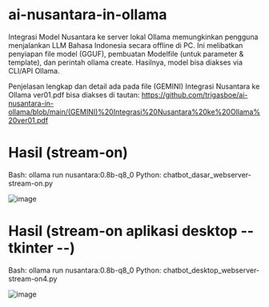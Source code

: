 # ai-nusantara-in-ollama
Integrasi Model Nusantara ke server lokal Ollama memungkinkan pengguna menjalankan LLM Bahasa Indonesia secara offline di PC. Ini melibatkan penyiapan file model (GGUF), pembuatan Modelfile (untuk parameter &amp; template), dan perintah ollama create. Hasilnya, model bisa diakses via CLI/API Ollama.

Penjelasan lengkap dan detail ada pada file (GEMINI) Integrasi Nusantara ke Ollama ver01.pdf bisa diakses di tautan:
https://github.com/trigasboe/ai-nusantara-in-ollama/blob/main/(GEMINI)%20Integrasi%20Nusantara%20ke%20Ollama%20ver01.pdf

# Hasil (stream-on)
Bash: ollama run nusantara:0.8b-q8_0
Python: chatbot_dasar_webserver-stream-on.py

![image](https://github.com/user-attachments/assets/e82d902a-3c6c-452e-82d7-324c263ec2fb)

# Hasil (stream-on aplikasi desktop -- tkinter --)
Bash: ollama run nusantara:0.8b-q8_0
Python: chatbot_desktop_webserver-stream-on4.py

![image](https://github.com/user-attachments/assets/98014eb3-6469-4014-8d52-090a2215abb1)
